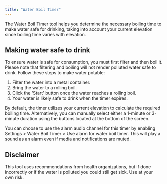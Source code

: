```yaml
---
title: "Water Boil Timer"
---
```


The Water Boil Timer tool helps you determine the necessary boiling time to make water safe for drinking, taking into account your current elevation since boiling time varies with elevation.

## Making water safe to drink
To ensure water is safe for consumption, you must first filter and then boil it. Please note that filtering and boiling will not render polluted water safe to drink. Follow these steps to make water potable:

1. Filter the water into a metal container.
2. Bring the water to a rolling boil.
3. Click the 'Start' button once the water reaches a rolling boil.
4. Your water is likely safe to drink when the timer expires.

By default, the timer utilizes your current elevation to calculate the required boiling time. Alternatively, you can manually select either a 1-minute or 3-minute duration using the buttons located at the bottom of the screen.

You can choose to use the alarm audio channel for this timer by enabling Settings > Water Boil Timer > Use alarm for water boil timer. This will play a sound as an alarm even if media and notifications are muted.

## Disclaimer
This tool uses recommendations from health organizations, but if done incorrectly or if the water is polluted you could still get sick. Use at your own risk.
